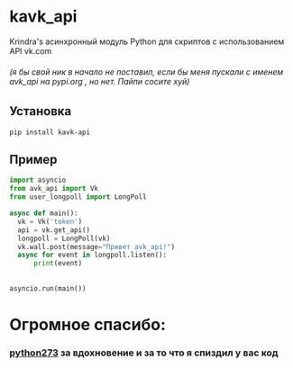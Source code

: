 # kavk_api
Krindra's асинхронный модуль Python для скриптов c использованием API vk.com

###### (я бы свой ник в начало не поставил, если бы меня пускали с именем avk_api на pypi.org , но нет. Пайпи сосите хуй)

## Установка
```pip install kavk-api```

## Пример
```python
import asyncio
from avk_api import Vk
from user_longpoll import LongPoll

async def main():
  vk = Vk('token')
  api = vk.get_api()
  longpoll = LongPoll(vk)
  vk.wall.post(message="Привет avk_api!")
  async for event in longpoll.listen():
      print(event)
      
  
asyncio.run(main())
```


# Огромное спасибо:
### [python273](https://github.com/python273) за вдохновение и за то что я спиздил у вас код
